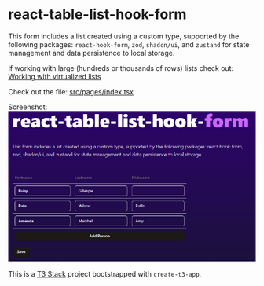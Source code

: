 # react-table-list-hook-form

This form includes a list created using a custom type, supported by the following packages: `react-hook-form`, `zod`, `shadcn/ui`, and `zustand` for state management and data persistence to local storage.

If working with large (hundreds or thousands of rows) lists check out: [Working with virtualized lists](https://www.react-hook-form.com/advanced-usage/)

Check out the file: [src/pages/index.tsx](/src/pages/index.tsx)

Screenshot:
![Screenshot of the webpage in this repo.](/public/screenshot.png)

This is a [T3 Stack](https://create.t3.gg/) project bootstrapped with `create-t3-app`.
